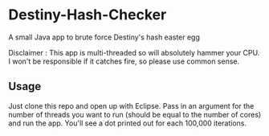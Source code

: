 # Destiny-Hash-Checker
A small Java app to brute force Destiny's hash easter egg

Disclaimer : This app is multi-threaded so will absolutely hammer your CPU. I won't be responsible if it catches fire, so please use common sense.

## Usage
Just clone this repo and open up with Eclipse. Pass in an argument for the number of threads you want to run (should be equal to the number of cores) and run the app. You'll see a dot printed out for each 100,000 iterations.
